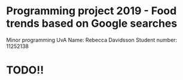 # Programming project 2019 - Food trends based on Google searches
Minor programming UvA
Name: Rebecca Davidsson
Student number: 11252138

# TODO!!
